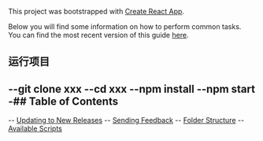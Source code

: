 This project was bootstrapped with [Create React App](https://github.com/facebookincubator/create-react-app).

Below you will find some information on how to perform common tasks.<br>
You can find the most recent version of this guide [here](https://github.com/facebookincubator/create-react-app/blob/master/packages/react-scripts/template/README.md).

## 运行项目
--git clone xxx
--cd xxx 
--npm install 
--npm start
-## Table of Contents
 -
 -- [Updating to New Releases](#updating-to-new-releases)
 -- [Sending Feedback](#sending-feedback)
 -- [Folder Structure](#folder-structure)
 -- [Available Scripts](#available-scripts)
